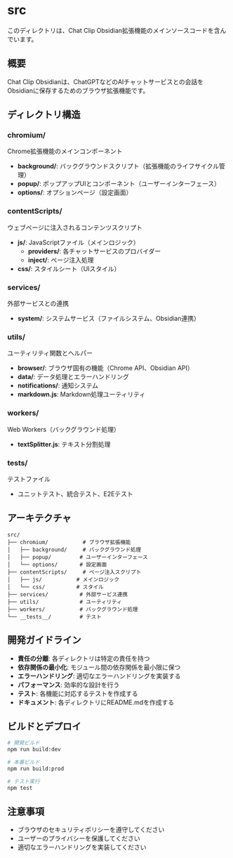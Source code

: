 # src

このディレクトリは、Chat Clip Obsidian拡張機能のメインソースコードを含んでいます。

## 概要

Chat Clip Obsidianは、ChatGPTなどのAIチャットサービスとの会話をObsidianに保存するためのブラウザ拡張機能です。

## ディレクトリ構造

### chromium/
Chrome拡張機能のメインコンポーネント
- **background/**: バックグラウンドスクリプト（拡張機能のライフサイクル管理）
- **popup/**: ポップアップUIとコンポーネント（ユーザーインターフェース）
- **options/**: オプションページ（設定画面）

### contentScripts/
ウェブページに注入されるコンテンツスクリプト
- **js/**: JavaScriptファイル（メインロジック）
  - **providers/**: 各チャットサービスのプロバイダー
  - **inject/**: ページ注入処理
- **css/**: スタイルシート（UIスタイル）

### services/
外部サービスとの連携
- **system/**: システムサービス（ファイルシステム、Obsidian連携）

### utils/
ユーティリティ関数とヘルパー
- **browser/**: ブラウザ固有の機能（Chrome API、Obsidian API）
- **data/**: データ処理とエラーハンドリング
- **notifications/**: 通知システム
- **markdown.js**: Markdown処理ユーティリティ

### workers/
Web Workers（バックグラウンド処理）
- **textSplitter.js**: テキスト分割処理

### __tests__/
テストファイル
- ユニットテスト、統合テスト、E2Eテスト

## アーキテクチャ

```
src/
├── chromium/           # ブラウザ拡張機能
│   ├── background/     # バックグラウンド処理
│   ├── popup/         # ユーザーインターフェース
│   └── options/       # 設定画面
├── contentScripts/     # ページ注入スクリプト
│   ├── js/           # メインロジック
│   └── css/          # スタイル
├── services/          # 外部サービス連携
├── utils/             # ユーティリティ
├── workers/           # バックグラウンド処理
└── __tests__/         # テスト
```

## 開発ガイドライン

- **責任の分離**: 各ディレクトリは特定の責任を持つ
- **依存関係の最小化**: モジュール間の依存関係を最小限に保つ
- **エラーハンドリング**: 適切なエラーハンドリングを実装する
- **パフォーマンス**: 効率的な設計を行う
- **テスト**: 各機能に対応するテストを作成する
- **ドキュメント**: 各ディレクトリにREADME.mdを作成する

## ビルドとデプロイ

```bash
# 開発ビルド
npm run build:dev

# 本番ビルド
npm run build:prod

# テスト実行
npm test
```

## 注意事項

- ブラウザのセキュリティポリシーを遵守してください
- ユーザーのプライバシーを保護してください
- 適切なエラーハンドリングを実装してください
